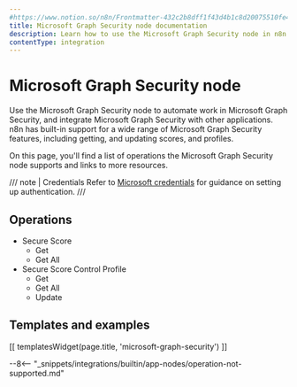 ```yaml
---
#https://www.notion.so/n8n/Frontmatter-432c2b8dff1f43d4b1c8d20075510fe4
title: Microsoft Graph Security node documentation
description: Learn how to use the Microsoft Graph Security node in n8n. Follow technical documentation to integrate Microsoft Graph Security node into your workflows.
contentType: integration
---
```


# Microsoft Graph Security node

Use the Microsoft Graph Security node to automate work in Microsoft Graph Security, and integrate Microsoft Graph Security with other applications. n8n has built-in support for a wide range of Microsoft Graph Security features, including getting, and updating scores, and profiles. 

On this page, you'll find a list of operations the Microsoft Graph Security node supports and links to more resources.

/// note | Credentials
Refer to [Microsoft credentials](/integrations/builtin/credentials/microsoft/) for guidance on setting up authentication.
///

## Operations

* Secure Score
    * Get
    * Get All
* Secure Score Control Profile
    * Get
    * Get All
    * Update

## Templates and examples

<!-- see https://www.notion.so/n8n/Pull-in-templates-for-the-integrations-pages-37c716837b804d30a33b47475f6e3780 -->
[[ templatesWidget(page.title, 'microsoft-graph-security') ]]

--8<-- "_snippets/integrations/builtin/app-nodes/operation-not-supported.md"
